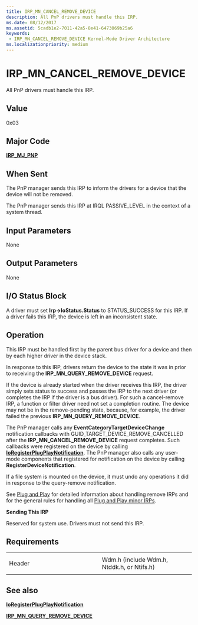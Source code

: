 ```yaml
---
title: IRP_MN_CANCEL_REMOVE_DEVICE
description: All PnP drivers must handle this IRP.
ms.date: 08/12/2017
ms.assetid: 5cadb1e2-7011-42a5-8e41-6473069b25a6
keywords:
 - IRP_MN_CANCEL_REMOVE_DEVICE Kernel-Mode Driver Architecture
ms.localizationpriority: medium
---
```


# IRP\_MN\_CANCEL\_REMOVE\_DEVICE


All PnP drivers must handle this IRP.

## Value

0x03

Major Code
----------

[**IRP\_MJ\_PNP**](irp-mj-pnp.md)

When Sent
---------

The PnP manager sends this IRP to inform the drivers for a device that the device will not be removed.

The PnP manager sends this IRP at IRQL PASSIVE\_LEVEL in the context of a system thread.

## Input Parameters


None

## Output Parameters


None

## I/O Status Block


A driver must set **Irp-&gt;IoStatus.Status** to STATUS\_SUCCESS for this IRP. If a driver fails this IRP, the device is left in an inconsistent state.

Operation
---------

This IRP must be handled first by the parent bus driver for a device and then by each higher driver in the device stack.

In response to this IRP, drivers return the device to the state it was in prior to receiving the **IRP\_MN\_QUERY\_REMOVE\_DEVICE** request.

If the device is already started when the driver receives this IRP, the driver simply sets status to success and passes the IRP to the next driver (or completes the IRP if the driver is a bus driver). For such a cancel-remove IRP, a function or filter driver need not set a completion routine. The device may not be in the remove-pending state, because, for example, the driver failed the previous **IRP\_MN\_QUERY\_REMOVE\_DEVICE**.

The PnP manager calls any **EventCategoryTargetDeviceChange** notification callbacks with GUID\_TARGET\_DEVICE\_REMOVE\_CANCELLED after the **IRP\_MN\_CANCEL\_REMOVE\_DEVICE** request completes. Such callbacks were registered on the device by calling [**IoRegisterPlugPlayNotification**](https://docs.microsoft.com/windows-hardware/drivers/ddi/wdm/nf-wdm-ioregisterplugplaynotification). The PnP manager also calls any user-mode components that registered for notification on the device by calling **RegisterDeviceNotification**.

If a file system is mounted on the device, it must undo any operations it did in response to the query-remove notification.

See [Plug and Play](https://docs.microsoft.com/windows-hardware/drivers/kernel/implementing-plug-and-play) for detailed information about handling remove IRPs and for the general rules for handling all [Plug and Play minor IRPs](plug-and-play-minor-irps.md).

**Sending This IRP**

Reserved for system use. Drivers must not send this IRP.

Requirements
------------

<table>
<colgroup>
<col width="50%" />
<col width="50%" />
</colgroup>
<tbody>
<tr class="odd">
<td><p>Header</p></td>
<td>Wdm.h (include Wdm.h, Ntddk.h, or Ntifs.h)</td>
</tr>
</tbody>
</table>

## See also


[**IoRegisterPlugPlayNotification**](https://docs.microsoft.com/windows-hardware/drivers/ddi/wdm/nf-wdm-ioregisterplugplaynotification)

[**IRP\_MN\_QUERY\_REMOVE\_DEVICE**](irp-mn-query-remove-device.md)

 

 





